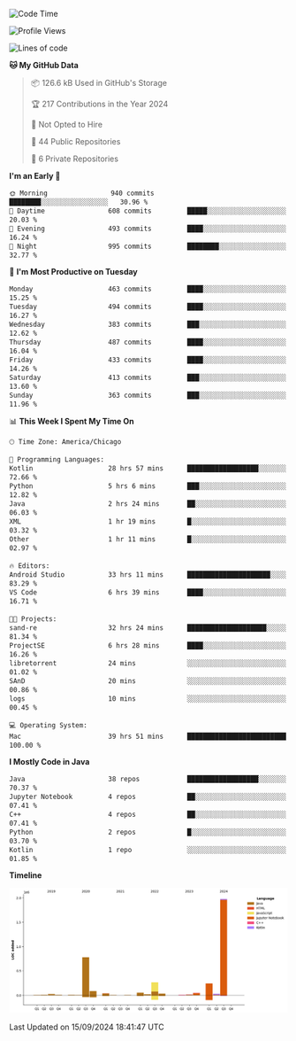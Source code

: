 <!--START_SECTION:waka-->
![Code Time](http://img.shields.io/badge/Code%20Time-620%20hrs%204%20mins-blue)

![Profile Views](http://img.shields.io/badge/Profile%20Views-4-blue)

![Lines of code](https://img.shields.io/badge/From%20Hello%20World%20I%27ve%20Written-3.6%20million%20lines%20of%20code-blue)

**🐱 My GitHub Data** 

> 📦 126.6 kB Used in GitHub's Storage 
 > 
> 🏆 217 Contributions in the Year 2024
 > 
> 🚫 Not Opted to Hire
 > 
> 📜 44 Public Repositories 
 > 
> 🔑 6 Private Repositories 
 > 
**I'm an Early 🐤** 

```text
🌞 Morning                940 commits         ████████░░░░░░░░░░░░░░░░░   30.96 % 
🌆 Daytime                608 commits         █████░░░░░░░░░░░░░░░░░░░░   20.03 % 
🌃 Evening                493 commits         ████░░░░░░░░░░░░░░░░░░░░░   16.24 % 
🌙 Night                  995 commits         ████████░░░░░░░░░░░░░░░░░   32.77 % 
```
📅 **I'm Most Productive on Tuesday** 

```text
Monday                   463 commits         ████░░░░░░░░░░░░░░░░░░░░░   15.25 % 
Tuesday                  494 commits         ████░░░░░░░░░░░░░░░░░░░░░   16.27 % 
Wednesday                383 commits         ███░░░░░░░░░░░░░░░░░░░░░░   12.62 % 
Thursday                 487 commits         ████░░░░░░░░░░░░░░░░░░░░░   16.04 % 
Friday                   433 commits         ████░░░░░░░░░░░░░░░░░░░░░   14.26 % 
Saturday                 413 commits         ███░░░░░░░░░░░░░░░░░░░░░░   13.60 % 
Sunday                   363 commits         ███░░░░░░░░░░░░░░░░░░░░░░   11.96 % 
```


📊 **This Week I Spent My Time On** 

```text
🕑︎ Time Zone: America/Chicago

💬 Programming Languages: 
Kotlin                   28 hrs 57 mins      ██████████████████░░░░░░░   72.66 % 
Python                   5 hrs 6 mins        ███░░░░░░░░░░░░░░░░░░░░░░   12.82 % 
Java                     2 hrs 24 mins       ██░░░░░░░░░░░░░░░░░░░░░░░   06.03 % 
XML                      1 hr 19 mins        █░░░░░░░░░░░░░░░░░░░░░░░░   03.32 % 
Other                    1 hr 11 mins        █░░░░░░░░░░░░░░░░░░░░░░░░   02.97 % 

🔥 Editors: 
Android Studio           33 hrs 11 mins      █████████████████████░░░░   83.29 % 
VS Code                  6 hrs 39 mins       ████░░░░░░░░░░░░░░░░░░░░░   16.71 % 

🐱‍💻 Projects: 
sand-re                  32 hrs 24 mins      ████████████████████░░░░░   81.34 % 
ProjectSE                6 hrs 28 mins       ████░░░░░░░░░░░░░░░░░░░░░   16.26 % 
libretorrent             24 mins             ░░░░░░░░░░░░░░░░░░░░░░░░░   01.02 % 
SAnD                     20 mins             ░░░░░░░░░░░░░░░░░░░░░░░░░   00.86 % 
logs                     10 mins             ░░░░░░░░░░░░░░░░░░░░░░░░░   00.45 % 

💻 Operating System: 
Mac                      39 hrs 51 mins      █████████████████████████   100.00 % 
```

**I Mostly Code in Java** 

```text
Java                     38 repos            ██████████████████░░░░░░░   70.37 % 
Jupyter Notebook         4 repos             ██░░░░░░░░░░░░░░░░░░░░░░░   07.41 % 
C++                      4 repos             ██░░░░░░░░░░░░░░░░░░░░░░░   07.41 % 
Python                   2 repos             █░░░░░░░░░░░░░░░░░░░░░░░░   03.70 % 
Kotlin                   1 repo              ░░░░░░░░░░░░░░░░░░░░░░░░░   01.85 % 
```



**Timeline**

![Lines of Code chart](https://raw.githubusercontent.com/phanijsp/phanijsp/main/assets/bar_graph.png)


 Last Updated on 15/09/2024 18:41:47 UTC
<!--END_SECTION:waka-->
